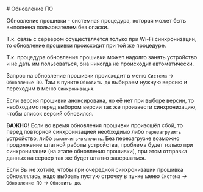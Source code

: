 <div style="page-break-after: always; visibility: hidden">
\pagebreak
</div>
# Обновление ПО

Обновление прошивки - системная процедура, которая может быть выполнена пользователем без опаски.

Т.к. связь с сервером осуществляется только при Wi-Fi синхронизации, то обновление прошивки происходит при той же процедуре.

Т.к. процедура обновления прошивки может надолго занять устройство и не дать им пользоваться, она никогда не происходит автоматически.


Запрос на обновление прошивки происходит в меню `Система` -> `Обновление ПО`. Там в пункте `Обновить до` выбираем нужную версию и переходим в меню `Синхронизация`.

Если версия прошивки анонсирована, но её нет при выборе версии, то необходимо перед выбором версии так же произвести синхронизацию, чтобы список версий обновился.

**ВАЖНО!** Если во время обновления прошивки произошёл сбой, то перед повторной синхронизацией необходимо либо `перезагрузить` устройство, либо `выключить`-`включить`. Без перезагрузке возможно продолжение штатной работы устройства, проблема будет только при синхронизации (на этапе обновления прошивки), при этом отправка данных на сервер так же будет штатно завершаться.

Если Вы не хотите, чтобы при очередной синхронизации прошивка обновлялась, надо выбрать пустую строчку в пунке меню `Система` -> `Обновление ПО` -> `Обновить до`.
